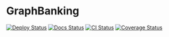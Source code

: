 # GraphBanking
[![Deploy Status](https://img.shields.io/github/deployments/felipelincoln/graph-banking/graph-banking)](https://graph-banking.herokuapp.com/)
[![Docs Status](https://img.shields.io/github/deployments/felipelincoln/graph-banking/github-pages)](https://felipelincoln.github.io/graph-banking)
[![CI Status](https://img.shields.io/github/workflow/status/felipelincoln/graph-banking/CI)](https://github.com/felipelincoln/graph-banking/actions)
[![Coverage Status](https://coveralls.io/repos/github/felipelincoln/graph-banking/badge.svg?branch=master)](https://coveralls.io/github/felipelincoln/graph-banking?branch=master)
